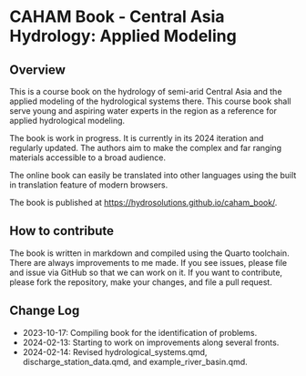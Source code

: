 # CAHAM Book - Central Asia Hydrology: Applied Modeling

## Overview

This is a course book on the hydrology of semi-arid Central Asia and the applied modeling of the hydrological systems there. This course book shall serve young and aspiring water experts in the region as a reference for applied hydrological modeling.

The book is work in progress. It is currently in its 2024 iteration and regularly updated. The authors aim to make the complex and far ranging materials accessible to a broad audience.

The online book can easily be translated into other languages using the built in translation feature of modern browsers.

The book is published at https://hydrosolutions.github.io/caham_book/.

## How to contribute

The book is written in markdown and compiled using the Quarto toolchain. There are always improvements to me made. If you see issues, please file and issue via GitHub so that we can work on it. If you want to contribute, please fork the repository, make your changes, and file a pull request.

## Change Log

-   2023-10-17: Compiling book for the identification of problems.
-   2024-02-13: Starting to work on improvements along several fronts.
-   2024-02-14: Revised hydrological_systems.qmd, discharge_station_data.qmd, and example_river_basin.qmd.
